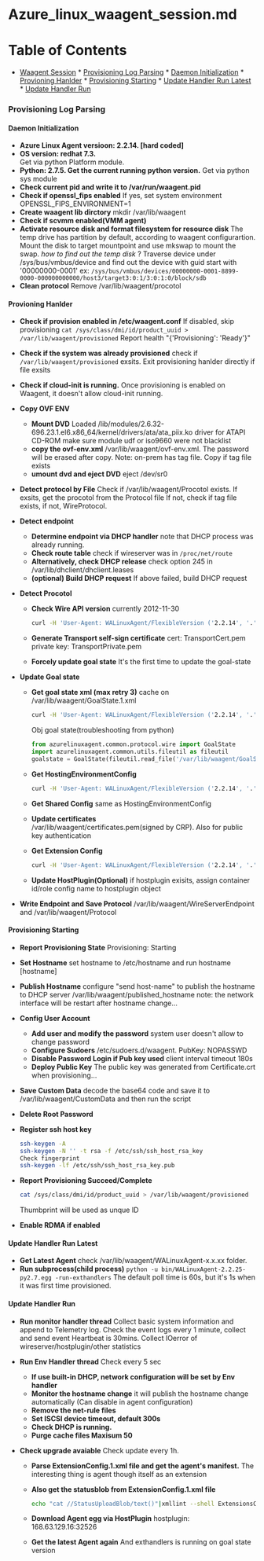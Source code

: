 # Azure_linux_waagent_session.md

Table of Contents
=================

   * [Waagent Session](#waagent-session)
         * [Provisioning Log Parsing](#provisioning-log-parsing)
            * [Daemon Initialization](#daemon-initialization)
            * [Provioning Hanlder](#provioning-hanlder)
            * [Provisioning Starting](#provisioning-starting)
            * [Update Handler Run Latest](#update-handler-run-latest)
            * [Update Handler Run](#update-handler-run)


### Provisioning Log Parsing

#### Daemon Initialization

- **Azure Linux Agent versioon: 2.2.14. [hard coded]**
- **OS version: redhat 7.3.**  
  Get via python Platform module. 
- **Python: 2.7.5. Get the current running python version.** 
  Get via python sys module
- **Check current pid and write it to /var/run/waagent.pid**
- **Check if openssl_fips enabled**
  If yes, set system environment OPENSSL_FIPS_ENVIRONMENT=1
- **Create waagent lib dirctory** 
  mkdir /var/lib/waagent
- **Check if scvmm enabled(VMM agent)**
- **Activate resource disk and format filesystem for resource disk** 
  The temp drive has partition by default, according to waagent configurartion. Mount the disk to target mountpoint and use mkswap to mount the swap. 
  *how to find out the temp disk* ? 
  Traverse device under /sys/bus/vmbus/device and find out the device with guid start with '00000000-0001'
  ex: `/sys/bus/vmbus/devices/00000000-0001-8899-0000-000000000000/host3/target3:0:1/3:0:1:0/block/sdb `
- **Clean protocol** 
  Remove /var/lib/waagent/procotol 

#### Provioning Hanlder

- **Check if provision enabled in /etc/waagent.conf**
  If disabled, skip provisioning `cat /sys/class/dmi/id/product_uuid > /var/lib/waagent/provisioned`
  Report health "{'Provisioning': 'Ready'}"

- **Check if the system was already provisioned** 
  check if `/var/lib/waagent/provisioned` exsits. Exit provisioning hanlder directly if file exsits

- **Check if cloud-init is running.** 
  Once provisioning is enabled on Waagent, it doesn't allow cloud-init running. 

- **Copy OVF ENV** 

  - **Mount DVD**
    Loaded /lib/modules/2.6.32-696.23.1.el6.x86_64/kernel/drivers/ata/ata_piix.ko driver for ATAPI CD-ROM
    make sure module udf or iso9660 were not blacklist 
  - **copy the ovf-env.xml**
    /var/lib/waagent/ovf-env.xml. The password will be erased after copy.
    Note: on-prem has tag file. Copy if tag file exists
  - **umount dvd and eject DVD**
    eject /dev/sr0     

- **Detect protocol by File** 
  Check if /var/lib/waagent/Procotol exists. 
  If exsits, get the procotol from the Protocol file 
  If not, check if tag file exists, if not, WireProtocol.  

- **Detect endpoint**

  - **Determine endpoint via DHCP handler** 
    note that DHCP process was already running.  
  - **Check route table**
    check if wireserver was in `/proc/net/route`
  - **Alternatively, check DHCP release** 
    check option 245 in /var/lib/dhclient/dhclient.leases
  - **(optional) Build DHCP request**
    If above failed, build DHCP request

- **Detect Procotol** 

  - **Check Wire API version**
    currently 2012-11-30 

    ```bash
    curl -H 'User-Agent: WALinuxAgent/FlexibleVersion ('2.2.14', '.', ('alpha', 'bet http://168.63.129.16/?comp=versions
    ```

  - **Generate Transport self-sign certificate**
    cert: TransportCert.pem private key: TransportPrivate.pem

  - **Forcely update goal state**
    It's the first time to update the goal-state

- **Update Goal state** 

  - **Get goal state xml (max retry 3)**
    cache on /var/lib/waagent/GoalState.1.xml

    ```bash
    curl -H 'User-Agent: WALinuxAgent/FlexibleVersion ('2.2.14', '.', ('alpha', 'beta', 'rc'))' -H 'x-ms-version:2012-11-30' -H 'x-ms-agent-name:WALinuxAgent' http://168.63.129.16/machine/?comp=goalstate
    ```

    Obj goal state(troubleshooting from python)

    ```python
    from azurelinuxagent.common.protocol.wire import GoalState
    import azurelinuxagent.common.utils.fileutil as fileutil
    goalstate = GoalState(fileutil.read_file('/var/lib/waagent/GoalState.1.xml'))
    ```

  - **Get HostingEnvironmentConfig** 

    ```bash
    curl -H 'User-Agent: WALinuxAgent/FlexibleVersion ('2.2.14', '.', ('alpha', 'beta', 'rc'))' -H 'x-ms-version:2012-11-30' -H 'x-ms-agent-name:WALinuxAgent' 'http://168.63.129.16:80/machine/2f196a05-4296-4a33-9bbc-8d15d87cbfa0/534e4d2c%2D4f05%2D40b0%2D9457%2Dbfa64b6ff8c0.%5Fyingrhel74?comp=config&type=hostingEnvironmentConfig&incarnation=3'
    ```

  - **Get Shared Config** 
    same as HostingEnvironmentConfig

  - **Update certificates**  
    /var/lib/waagent/certificates.pem(signed by CRP). Also for public key authentication 

  - **Get Extension Config**  

    ```bash
    curl -H 'User-Agent: WALinuxAgent/FlexibleVersion ('2.2.14', '.', ('alpha', 'beta', 'rc'))' -H 'x-ms-version:2012-11-30' -H 'x-ms-agent-name:WALinuxAgent' 'http://168.63.129.16:80/machine/2f196a05-4296-4a33-9bbc-8d15d87cbfa0/534e4d2c%2D4f05%2D40b0%2D9457%2Dbfa64b6ff8c0.%5Fyingrhel74?comp=config&type=extensionsConfig&incarnation=3'
    ```

  - **Update HostPlugin(Optional)** 
    if hostplugin exisits, assign container id/role config name to hostplugin object

- **Write Endpoint and Save Protocol** 
  /var/lib/waagent/WireServerEndpoint and /var/lib/waagent/Protocol 

#### Provisioning Starting

- **Report Provisioning State** 
  Provisioning: Starting 

- **Set Hostname** 
  set hostname to /etc/hostname and run hostname [hostname]

- **Publish Hostname** 
  configure "send host-name" to publish the hostname to DHCP server
  /var/lib/waagent/published_hostname
  note: the network interface will be restart after hostname change...

- **Config User Account** 

  - **Add user and modify the password**
    system user doesn't allow to change password
  - **Configure Sudoers** 
    /etc/sudoers.d/waagent. PubKey: NOPASSWD
  - **Disable Password Login if Pub key used** 
    client interval timeout 180s
  - **Deploy Public Key**
    The public key was generated from Certificate.crt when provisioning... 

- **Save Custom Data**
  decode the base64 code and save it to /var/lib/waagent/CustomData and then run the script

- **Delete Root Password**

- **Register ssh host key**

  ```bash
  ssh-keygen -A
  ssh-keygen -N '' -t rsa -f /etc/ssh/ssh_host_rsa_key
  Check fingerprint 
  ssh-keygen -lf /etc/ssh/ssh_host_rsa_key.pub
  ```

- **Report Provisioning Succeed/Complete**

  ```bash
  cat /sys/class/dmi/id/product_uuid > /var/lib/waagent/provisioned
  ```

  Thumbprint will be used as unque ID

- **Enable RDMA if enabled** 

#### Update Handler Run Latest

- **Get Latest Agent**
  check /var/lib/waagent/WALinuxAgent-x.x.xx folder. 
- **Run subprocess(child process)**
  `python -u bin/WALinuxAgent-2.2.25-py2.7.egg -run-exthandlers`
  The default poll time is 60s, but it's 1s when it was first time provisioned. 

#### Update Handler Run

- **Run monitor handler thread** 
  Collect basic system information and append to Telemetry log.
  Check the event logs every 1 minute, collect and send event 
  Heartbeat is 30mins. Collect IOerror of wireserver/hostplugin/other statistics 

- **Run Env Handler thread**
  Check every 5 sec

  - **If use built-in DHCP, network configuration will be set by Env handler**
  - **Monitor the hostname change**
    it will publish the hostname change automatically (Can disable in agent configuration)
  - **Remove the net-rule files** 
  - **Set ISCSI device timeout, default 300s**
  - **Check DHCP is running.** 
  - **Purge cache files Maxisum 50**

- **Check upgrade avaiable** 
  Check update every 1h. 

  - **Parse ExtensionConfig.1.xml file and get the agent's manifest.**
    The interesting thing is agent though itself as an extension 

  - **Also get the statusblob from ExtensionConfig.1.xml file**

    ```bash
    echo "cat //StatusUploadBlob/text()"|xmllint --shell ExtensionsConfig.1.xml|sed 's/\$system.*//g'|sed '1d;$d'
    ```

  - **Download Agent egg via HostPlugin** 
    hostplugin: 168.63.129.16:32526

  - **Get the latest Agent again** 
    And exthandlers is running on goal state version 
